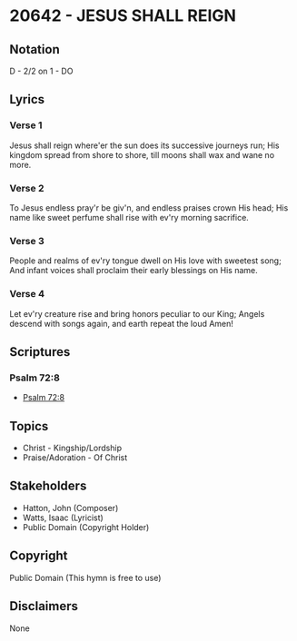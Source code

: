 # 20642 - JESUS SHALL REIGN

## Notation

D - 2/2 on 1 - DO

## Lyrics

### Verse 1

Jesus shall reign where'er the sun does its successive journeys run; His kingdom spread from shore to shore, till moons shall wax and wane no more.

### Verse 2

To Jesus endless pray'r be giv'n, and endless praises crown His head; His name like sweet perfume shall rise with ev'ry morning sacrifice.

### Verse 3

People and realms of ev'ry tongue dwell on His love with sweetest song; And infant voices shall proclaim their early blessings on His name.

### Verse 4

Let ev'ry creature rise and bring honors peculiar to our King; Angels descend with songs again, and earth repeat the loud Amen!


## Scriptures

### Psalm 72:8

- [Psalm 72:8](https://www.biblegateway.com/passage/?search=Psalm%2072%3A8)


## Topics

- Christ - Kingship/Lordship
- Praise/Adoration - Of Christ

## Stakeholders

- Hatton, John (Composer)
- Watts, Isaac (Lyricist)
- Public Domain (Copyright Holder)

## Copyright

Public Domain
(This hymn is free to use)

## Disclaimers

None

